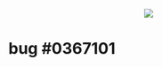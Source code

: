 <p align="center">
  <img src="https://image.ibb.co/cHrwLS/2018_02_01_11_50_36bug2.jpg">
  
  # bug #0367101

  </p>
